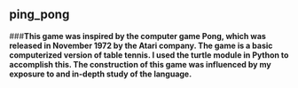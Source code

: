 ## **ping_pong**
###**This game was inspired by the computer game Pong, which was released in November 1972 by the Atari company. The game is a basic computerized version of table tennis. I used the turtle module in Python to accomplish this. The construction of this game was influenced by my exposure to and in-depth study of the language.**
